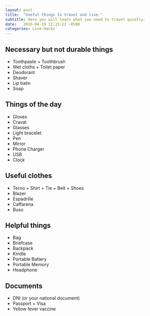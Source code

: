 ```yaml
---
layout: post
title:  "Useful things to travel and live."
subtitle: Here you will learn what you need to travel quietly.
date:   2016-04-19 12:15:12 -0500
categories: Live-Hacks
---
```


## Necessary but not durable things
* Toothpaste + Toothbrush  
* Wet cloths + Toilet paper  
* Deodorant  
* Shaver  
* Lip balm  
* Soap  

## Things of the day

* Gloves  
* Cravat  
* Glasses  
* Light bracelet  
* Pen  
* Mirror  
* Phone Charger  
* USB  
* Clock  

## Useful clothes

* Terno + Shirt + Tie + Belt + Shoes  
* Blazer  
* Espadrille  
* Caffarena  
* Buso  

## Helpful things

* Bag  
* Briefcase  
* Backpack  
* Kindle  
* Portable Battery  
* Portable Memory  
* Headphone  

## Documents

* DNI (or your national document)  
* Passport + Visa  
* Yellow fever vaccine  

